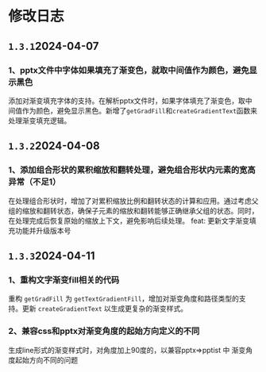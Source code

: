 # 修改日志
## `1.3.1`2024-04-07
### 1、pptx文件中字体如果填充了渐变色，就取中间值作为颜色，避免显示黑色
添加对渐变填充字体的支持。在解析pptx文件时，如果字体填充了渐变色，取中间值作为颜色，避免显示黑色。新增了`getGradFill`和`createGradientText`函数来处理渐变填充逻辑。
## `1.3.2`2024-04-08
### 1、添加组合形状的累积缩放和翻转处理，避免组合形状内元素的宽高异常（不足1）
在处理组合形状时，增加了对累积缩放比例和翻转状态的计算和应用。通过考虑父组的缩放和翻转状态，确保子元素的缩放和翻转能够正确继承父组的状态。同时，在处理完成后恢复原始的缩放上下文，避免影响后续处理。
feat: 更新文字渐变填充功能并升级版本号
## `1.3.3`2024-04-11
### 1、重构文字渐变fill相关的代码
重构 `getGradFill` 为 `getTextGradientFill`，增加对渐变角度和路径类型的支持。更新 `createGradientText` 以生成更复杂的渐变样式。
### 2、兼容css和pptx对渐变角度的起始方向定义的不同
生成line形式的渐变样式时，对角度加上90度的，以兼容pptx=>pptist 中 渐变角度起始方向不同的问题
